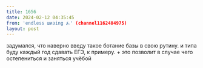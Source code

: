 ```yaml
---
title: 1656
date: 2024-02-12 04:35:45
from: 'endless шизing ⍼' (channel1162404975)
layout: post
---
```


задумался, что наверно введу такое ботание базы в свою рутину. и типа буду каждый год сдавать ЕГЭ, к примеру. + это позволит в случае чего остепениться и заняться учёбой

